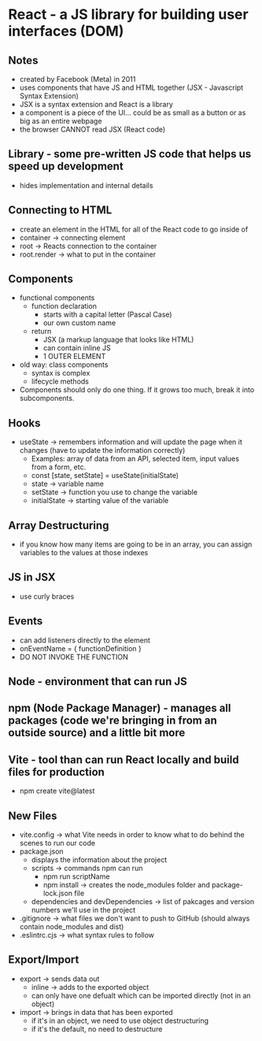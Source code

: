 # React - a JS library for building user interfaces (DOM)

## Notes

- created by Facebook (Meta) in 2011
- uses components that have JS and HTML together (JSX - Javascript Syntax Extension)
- JSX is a syntax extension and React is a library
- a component is a piece of the UI... could be as small as a button or as big as an entire webpage
- the browser CANNOT read JSX (React code)

## Library - some pre-written JS code that helps us speed up development

- hides implementation and internal details

## Connecting to HTML

- create an element in the HTML for all of the React code to go inside of
- container -> connecting element
- root -> Reacts connection to the container
- root.render -> what to put in the container

## Components

- functional components
  - function declaration
    - starts with a capital letter (Pascal Case)
    - our own custom name
  - return
    - JSX (a markup language that looks like HTML)
    - can contain inline JS
    - 1 OUTER ELEMENT
- old way: class components
  - syntax is complex
  - lifecycle methods
- Components should only do one thing. If it grows too much, break it into subcomponents.

## Hooks

- useState -> remembers information and will update the page when it changes (have to update the information correctly)
  - Examples: array of data from an API, selected item, input values from a form, etc.
  - const [state, setState] = useState(initialState)
  - state -> variable name
  - setState -> function you use to change the variable
  - initialState -> starting value of the variable

## Array Destructuring

- if you know how many items are going to be in an array, you can assign variables to the values at those indexes

## JS in JSX

- use curly braces

## Events

- can add listeners directly to the element
- onEventName = { functionDefinition }
- DO NOT INVOKE THE FUNCTION

## Node - environment that can run JS

## npm (Node Package Manager) - manages all packages (code we're bringing in from an outside source) and a little bit more

## Vite - tool than can run React locally and build files for production

- npm create vite@latest

## New Files

- vite.config -> what Vite needs in order to know what to do behind the scenes to run our code
- package.json
  - displays the information about the project
  - scripts -> commands npm can run
    - npm run scriptName
    - npm install -> creates the node_modules folder and package-lock.json file
  - dependencies and devDependencies -> list of pakcages and version numbers we'll use in the project
- .gitignore -> what files we don't want to push to GitHub (should always contain node_modules and dist)
- .eslintrc.cjs -> what syntax rules to follow

## Export/Import

- export -> sends data out
  - inline -> adds to the exported object
  - can only have one defualt which can be imported directly (not in an object)
- import -> brings in data that has been exported
  - if it's in an object, we need to use object destructuring
  - if it's the default, no need to destructure